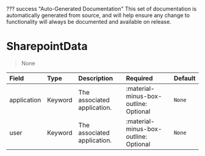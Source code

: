 ??? success "Auto-Generated Documentation"
    This set of documentation is automatically generated from source, and will help ensure any change to functionality will always be documented and available on release.

# SharepointData

> None

| Field | Type | Description | Required | Default |
| :--- | :--- | :--- | :--- | :--- |
| application | Keyword | The associated application. | :material-minus-box-outline: Optional | `None` |
| user | Keyword | The associated application. | :material-minus-box-outline: Optional | `None` |